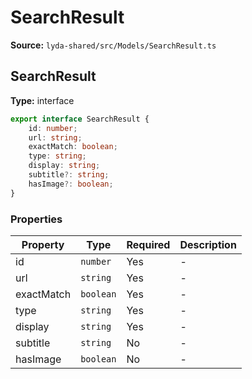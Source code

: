 # SearchResult

**Source:** `lyda-shared/src/Models/SearchResult.ts`

## SearchResult

**Type:** interface

```typescript
export interface SearchResult {
    id: number;
    url: string;
    exactMatch: boolean;
    type: string;
    display: string;
    subtitle?: string;
    hasImage?: boolean;
}
```

### Properties

| Property | Type | Required | Description |
|----------|------|----------|-------------|
| id | `number` | Yes | - |
| url | `string` | Yes | - |
| exactMatch | `boolean` | Yes | - |
| type | `string` | Yes | - |
| display | `string` | Yes | - |
| subtitle | `string` | No | - |
| hasImage | `boolean` | No | - |

